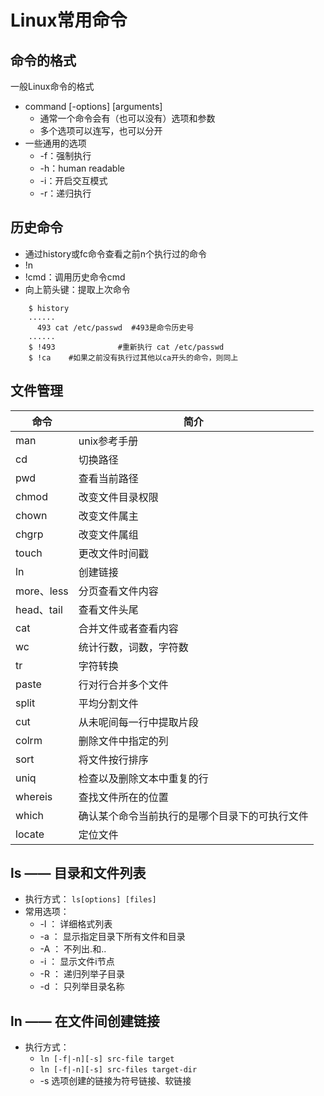 Linux常用命令
=============

命令的格式
----------
一般Linux命令的格式   
* command [-options] [arguments]
	* 通常一个命令会有（也可以没有）选项和参数
	* 多个选项可以连写，也可以分开
* 一些通用的选项
	* -f：强制执行
	* -h：human readable
	* -i：开启交互模式
	* -r：递归执行

历史命令
--------
* 通过history或fc命令查看之前n个执行过的命令
* !n 
* !cmd：调用历史命令cmd
* 向上箭头键：提取上次命令
```Shell
	$ history   
	......    
	  493 cat /etc/passwd  #493是命令历史号   
	......
	$ !493				#重新执行 cat /etc/passwd   
	$ !ca    #如果之前没有执行过其他以ca开头的命令，则同上   
```

文件管理
--------
|命令		|简介		|
|-----------|-----------|
|man		|unix参考手册|
|cd			|切换路径	|
|pwd		|查看当前路径|
|chmod		|改变文件目录权限|
|chown		|改变文件属主|
|chgrp		|改变文件属组|
|touch		|更改文件时间戳|
|ln			|创建链接	|
|more、less	|分页查看文件内容|
|head、tail	|查看文件头尾|
|cat		|合并文件或者查看内容|
|wc			|统计行数，词数，字符数|
|tr			|字符转换	|
|paste		|行对行合并多个文件|
|split		|平均分割文件|
|cut		|从未呢间每一行中提取片段|
|colrm		|删除文件中指定的列|
|sort		|将文件按行排序|
|uniq		|检查以及删除文本中重复的行|
|whereis	|查找文件所在的位置|
|which		|确认某个命令当前执行的是哪个目录下的可执行文件|
|locate		|定位文件	|

ls —— 目录和文件列表
--------------------
* 执行方式： `ls[options] [files]`
* 常用选项：
	* -l ： 详细格式列表
	* -a ： 显示指定目录下所有文件和目录
	* -A ： 不列出.和..
	* -i ： 显示文件i节点
	* -R ： 递归列举子目录
	* -d ： 只列举目录名称

ln —— 在文件间创建链接
----------------------
* 执行方式：
	* `ln [-f|-n][-s] src-file target `
	* `ln [-f|-n][-s] src-files target-dir`
	* -s 选项创建的链接为符号链接、软链接

